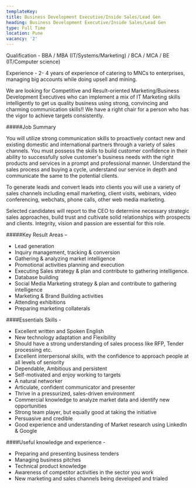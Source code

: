 ```yaml
---
templateKey: 
title: Business Development Executive/Inside Sales/Lead Gen
heading: Business Development Executive/Inside Sales/Lead Gen
type: Full Time
location: Pune
vacancy: '2'
---
```


Qualification - BBA / MBA (IT/Systems/Marketing) / BCA / MCA / BE (IT/Computer science)

Experience - 2- 4 years of experience of catering to MNCs to enterprises, managing big accounts while doing upsell and mining.

We are looking for Competitive and Result-oriented Marketing/Business Development Executives who can implement a mix of IT Marketing skills intelligently to get us quality business using strong, convincing and charming communication skills!! We have a right chair for a person who has the vigor to achieve targets consistently.

#####Job Summary

You will utilize strong communication skills to proactively contact new and existing domestic and international partners through a variety of sales channels. You must possess the skills to build customer confidence in their ability to successfully solve customer's business needs with the right products and services in a prompt and professional manner. Understand the sales process and buying a cycle, understand our service in depth and communicate the same to the potential clients. 

To generate leads and convert leads into clients you will use a variety of sales channels including email marketing, client visits, webinars, video conferencing, webchats, phone calls, other web media marketing. 

Selected candidates will report to the CEO to determine necessary strategic sales approaches, build trust and cultivate solid relationships with prospects and clients. Integrity, vision and passion are essential for this role.

#####Key Result Areas –
* Lead generation
* Inquiry management, tracking & conversion
* Gathering & analyzing market intelligence
* Promotional activities planning and execution 
* Executing Sales strategy & plan and contribute to gathering intelligence. 
* Database building
* Social Media Marketing strategy & plan and contribute to gathering intelligence
* Marketing & Brand Building activities
* Attending exhibitions
* Preparing marketing collaterals 

####Essentials Skills -

* Excellent written and Spoken English
* New technology adaptation and Flexibility
* Should have a strong understanding of sales process like RFP, Tender processing etc. 
* Excellent interpersonal skills, with the confidence to approach people at all levels of seniority
* Dependable, Ambitious and persistent
* Self-motivated and enjoy working to targets
* A natural networker
* Articulate, confident communicator and presenter
* Thrive in a pressurized, sales-driven environment
* Commercial knowledge to analyze market data and identify new opportunities
* Strong team player, but equally good at taking the initiative
* Persuasive and credible
* Good experience and understanding of Market research using LinkedIn & Google

####Useful knowledge and experience -
* Preparing and presenting business tenders
* Managing business pitches
* Technical product knowledge
* Awareness of competitor activities in the sector you work
* New marketing and sales channels being developed and trialed

